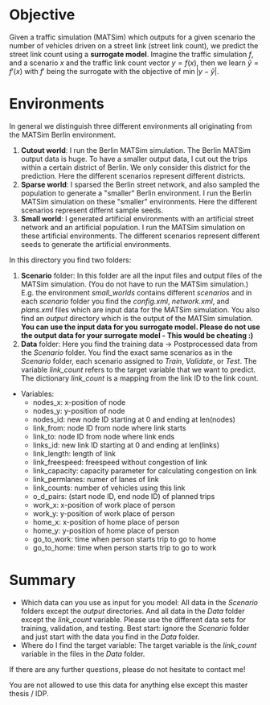# Objective
Given a traffic simulation (MATSim) which outputs for a given scenario the number of vehicles driven on a street link (street link count), we predict the street link count using a **surrogate model**. 
Imagine the traffic simulation $f$, and a scenario $x$ and the traffic link count vector $y = f(x)$, then we learn $\hat y = f'(x)$ with $f'$ being the surrogate with the objective of $\min |y - \hat y|$.

# Environments
In general we distinguish three different environments all originating from the MATSim Berlin environment.
1. **Cutout world**: I run the Berlin MATSim simulation. The Berlin MATSim output data is huge. To have a smaller output data, I cut out the trips within a certain district of Berlin. We only consider this district for the prediction. Here the different scenarios represent different districts.
2. **Sparse world**: I sparsed the Berlin street network, and also sampled the population to generate a "smaller" Berlin environment. I run the Berlin MATSim simulation on these "smaller" environments. Here the different scenarios represent differnt sample seeds.
3. **Small world**: I generated artificial environments with an artificial street network and an artificial population. I run the MATSim simulation on these artificial environments. The different scenarios represent different seeds to generate the artificial environments.

In this directory you find two folders:
1. **Scenario** folder: In this folder are all the input files and output files of the MATSim simulation. (You do not have to run the MATSim simulation.) E.g. the environment *small_worlds* contains different *scenarios* and in each *scenario* folder you find the *config.xml*, *network.xml*, and *plans.xml* files which are input data for the MATSim simulation. You also find an *output* directory which is the output of the MATSim simulation. **You can use the input data for you surrogate model. Please do not use the output data for your surrogate model - This would be cheating :)**
2. **Data** folder: Here you find the training data -> Postprocessed data from the *Scenario* folder. You find the exact same scenarios as in the *Scenario* folder, each scenario assigned to *Train*, *Validate*, or *Test*. The variable *link_count* refers to the target variable that we want to predict. The dictionary *link_count* is a mapping from the link ID to the link count.
 - Variables:
    - nodes_x: x-position of node
    - nodes_y: y-position of node
    - nodes_id: new node ID starting at 0 and ending at len(nodes)
    - link_from: node ID from node where link starts
    - link_to: node ID from node where link ends
    - links_id: new link ID starting at 0 and ending at len(links)
    - link_length: length of link
    - link_freespeed: freespeed without congestion of link
    - link_capacity: capacity parameter for calculating congestion on link
    - link_permlanes: numer of lanes of link
    - link_counts: number of vehicles using this link
    - o_d_pairs: (start node ID, end node ID) of planned trips
    - work_x: x-position of work place of person
    - work_y: y-position of work place of person
    - home_x: x-position of home place of person
    - home_y: y-position of home place of person
    - go_to_work: time when person starts trip to go to home
    - go_to_home: time when person starts trip to go to work

# Summary
- Which data can you use as input for you model: All data in the *Scenario* folders except the *output* directories. And all data in the *Data* folder except the *link_count* variable. Please use the different data sets for training, validation, and testing. Best start: ignore the *Scenario* folder and just start with the data you find in the *Data* folder.
- Where do I find the target variable: The target variable is the *link_count* variable in the files in the *Data* folder.

If there are any further questions, please do not hesitate to contact me!

You are not allowed to use this data for anything else except this master thesis / IDP.
